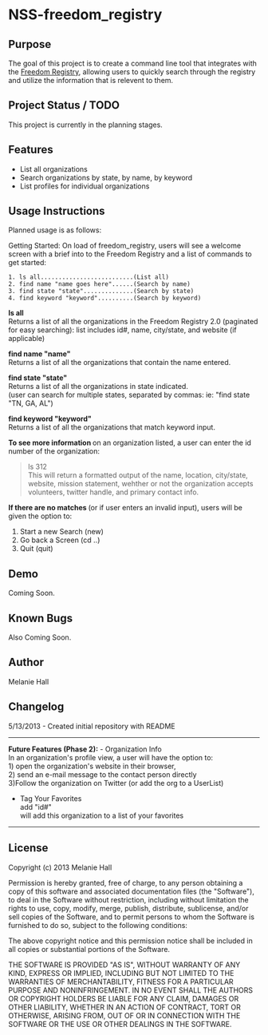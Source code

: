 NSS-freedom_registry
=====================


Purpose
-------

The goal of this project is to create a command line tool that integrates with the [Freedom Registry](http://www.freedomregistry.org/), allowing users to quickly search through the registry and utilize the information that is relevent to them.

Project Status / TODO
---------------------
This project is currently in the planning stages.

Features
--------
- List all organizations
- Search organizations by state, by name, by keyword
- List profiles for individual organizations

Usage Instructions
------------------
Planned usage is as follows:

Getting Started:
  On load of freedom_registry, users will see a welcome screen with a brief into to the Freedom Registry and a list of commands to get started:

    1. ls all..........................(List all)
    2. find name "name goes here"......(Search by name)
    3. find state "state"..............(Search by state)
    4. find keyword "keyword"..........(Search by keyword)

  <strong>ls all </strong><br/>
  Returns a list of all the organizations in the Freedom Registry 2.0 (paginated for easy searching): list includes id#, name, city/state, and website (if applicable)

  <strong> find name "name" </strong><br/>
  Returns a list of all the organizations that contain the name entered.

  <strong>find state "state"</strong><br/>
  Returns a list of all the organizations in state indicated.<br/>
  (user can search for multiple states, separated by commas: ie: "find state "TN, GA, AL")

  <strong> find keyword "keyword"</strong><br/>
  Returns a list of all the organizations that match keyword input.

  <strong>To see more information </strong>on an organization listed, a user can enter the id number of the organization:
  > ls 312 <br/>
  This will return a formatted output of the name, location, city/state, website, mission statement, wehther or not the organization accepts volunteers, twitter handle, and primary contact info.

  <strong>If there are no matches </strong> (or if user enters an invalid input), users will be given the option to:
  1. Start a new Search (new)
  2. Go back a Screen (cd ..)
  3. Quit (quit)


Demo
----

Coming Soon.


Known Bugs
----------

Also Coming Soon.

Author
------

Melanie Hall

Changelog
---------

5/13/2013 - Created initial repository with README

<hr/>
<strong>Future Features (Phase 2):</strong>
- Organization Info <br/>
In an organization's profile view, a user will have the option to:<br/>
      1) open the organization's website in their browser, <br/>
      2) send an e-mail message to the contact person directly <br/>
      3)Follow the organization on Twitter (or add the org to a UserList)

- Tag Your Favorites <br/>
add "id#" <br/>
will add this organization to a list of your favorites <br/>

<hr/>

License
-------
Copyright (c) 2013 Melanie Hall

Permission is hereby granted, free of charge, to any person obtaining a copy
of this software and associated documentation files (the "Software"), to deal
in the Software without restriction, including without limitation the rights
to use, copy, modify, merge, publish, distribute, sublicense, and/or sell
copies of the Software, and to permit persons to whom the Software is
furnished to do so, subject to the following conditions:

The above copyright notice and this permission notice shall be included in
all copies or substantial portions of the Software.

THE SOFTWARE IS PROVIDED "AS IS", WITHOUT WARRANTY OF ANY KIND, EXPRESS OR
IMPLIED, INCLUDING BUT NOT LIMITED TO THE WARRANTIES OF MERCHANTABILITY,
FITNESS FOR A PARTICULAR PURPOSE AND NONINFRINGEMENT. IN NO EVENT SHALL THE
AUTHORS OR COPYRIGHT HOLDERS BE LIABLE FOR ANY CLAIM, DAMAGES OR OTHER
LIABILITY, WHETHER IN AN ACTION OF CONTRACT, TORT OR OTHERWISE, ARISING FROM,
OUT OF OR IN CONNECTION WITH THE SOFTWARE OR THE USE OR OTHER DEALINGS IN
THE SOFTWARE.

